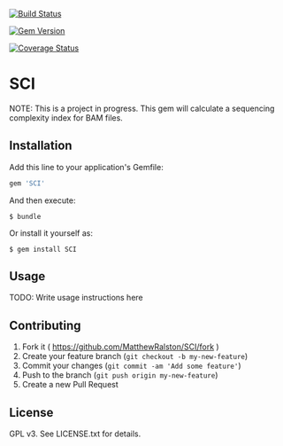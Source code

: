 [![Build Status](https://travis-ci.org/MatthewRalston/SCI.png?branch=master)](https://travis-ci.org/MatthewRalston/LCI) 

[![Gem Version](https://badge.fury.io/rb/SCI.png)](http://badge.fury.io/rb/LCI)

[![Coverage Status](https://coveralls.io/repos/MatthewRalston/SCI/badge.png)](https://coveralls.io/r/MatthewRalston/LCI)



# SCI

NOTE: This is a project in progress. 
This gem will calculate a sequencing complexity index for BAM files.

## Installation

Add this line to your application's Gemfile:

```ruby
gem 'SCI'
```

And then execute:

    $ bundle

Or install it yourself as:

    $ gem install SCI

## Usage

TODO: Write usage instructions here

## Contributing

1. Fork it ( https://github.com/MatthewRalston/SCI/fork )
2. Create your feature branch (`git checkout -b my-new-feature`)
3. Commit your changes (`git commit -am 'Add some feature'`)
4. Push to the branch (`git push origin my-new-feature`)
5. Create a new Pull Request

## License
GPL v3. See LICENSE.txt for details.
